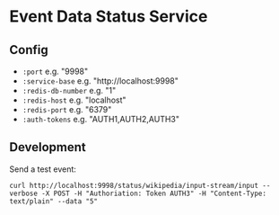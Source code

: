 # Event Data Status Service

## Config


 - `:port` e.g. "9998"
 - `:service-base` e.g. "http://localhost:9998"
 - `:redis-db-number` e.g. "1"
 - `:redis-host` e.g. "localhost"
 - `:redis-port` e.g. "6379"
 - `:auth-tokens` e.g. "AUTH1,AUTH2,AUTH3"


## Development

Send a test event:

    curl http://localhost:9998/status/wikipedia/input-stream/input --verbose -X POST -H "Authoriation: Token AUTH3" -H "Content-Type: text/plain" --data "5"  